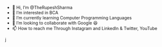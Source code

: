 - 👋 Hi, I’m @TheRupeshSharma
- 👀 I’m interested in BCA
- 🌱 I’m currently learning Computer Programming Languages 
- 💞️ I’m looking to collaborate with Google 😆
- 📫 How to reach me Through Instagram and LinkedIn & Twitter, YouTube 

<!---
TheRupeshSharma/TheRupeshSharma is a ✨ special ✨ repository because its `README.md` (this file) appears on your GitHub profile.
You can click the Preview link to take a look at your changes.
--->
j
